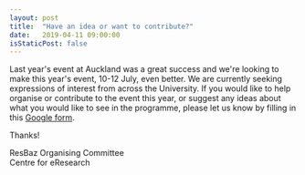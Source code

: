 ```yaml
---
layout: post
title:  "Have an idea or want to contribute?"
date:   2019-04-11 09:00:00
isStaticPost: false
---
```

Last year's event at Auckland was a great success and we're looking to make this year's event, 10-12 July, even better. We are currently seeking expressions of interest from across the University. If you would like to help organise or contribute to the event this year, or suggest any ideas about what you would like to see in the programme, please let us know by filling in this [Google form](https://docs.google.com/forms/d/e/1FAIpQLSdgWaF3rHVWg6zJyd6o1JIuixRSoWtKs5SAIwYnf_EAUNFFGQ/viewform).

Thanks!

ResBaz Organising Committee  
Centre for eResearch